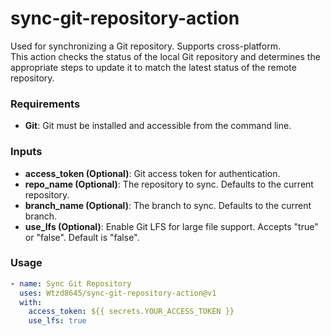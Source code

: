 # sync-git-repository-action
Used for synchronizing a Git repository. Supports cross-platform.  
This action checks the status of the local Git repository and determines the appropriate steps to update it to match the latest status of the remote repository.

### Requirements
- **Git**: Git must be installed and accessible from the command line.

### Inputs
- **access_token (Optional)**: Git access token for authentication.  
- **repo_name (Optional)**: The repository to sync. Defaults to the current repository.
- **branch_name (Optional)**: The branch to sync. Defaults to the current branch.
- **use_lfs (Optional)**: Enable Git LFS for large file support. Accepts "true" or "false". Default is "false".

### Usage
```yaml
- name: Sync Git Repository
  uses: Wtzd8645/sync-git-repository-action@v1
  with:
    access_token: ${{ secrets.YOUR_ACCESS_TOKEN }}
    use_lfs: true
```